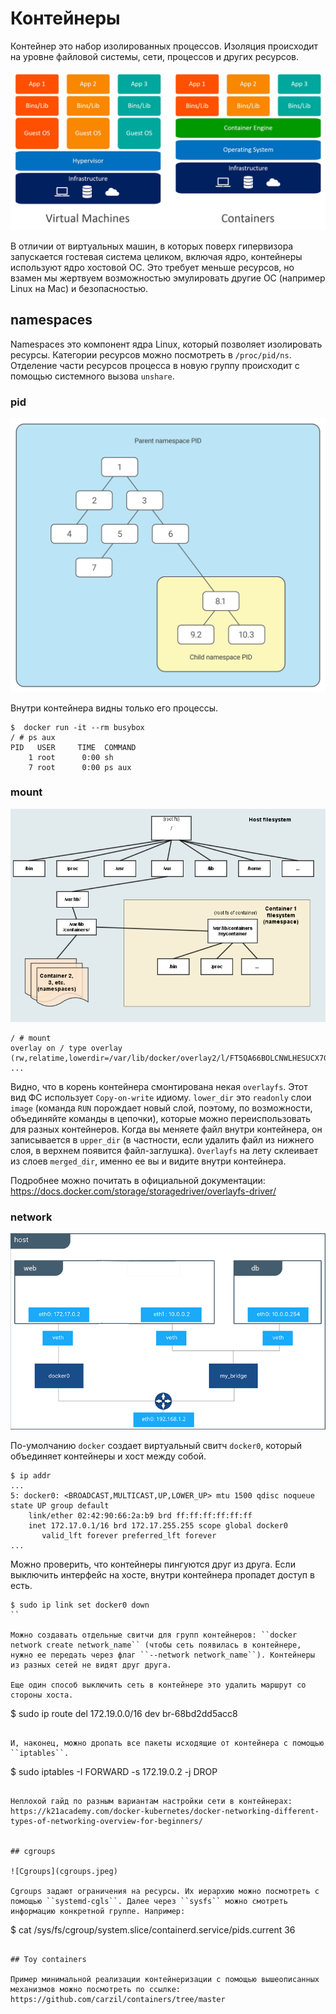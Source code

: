 # Контейнеры

Контейнер это набор изолированных процессов. Изоляция происходит на уровне файловой системы, сети, процессов и других ресурсов.

![Отличия контейнеризации от виртуализации](containers-vs-virtual-machines.jpg)

В отличии от виртуальных машин, в которых поверх гипервизора запускается гостевая система целиком, включая ядро, контейнеры используют ядро хостовой ОС. Это требует меньше ресурсов, но взамен мы жертвуем возможностью эмулировать другие ОС (например Linux на Mac) и безопасностью.

## namespaces

Namespaces это компонент ядра Linux, который позволяет изолировать ресурсы. Категории ресурсов можно посмотреть в ``/proc/pid/ns``. Отделение части ресурсов процесса в новую группу происходит с помощью системного вызова ``unshare``.

### pid

![PID namespaces](pid_ns.png)

Внутри контейнера видны только его процессы.

```
$  docker run -it --rm busybox
/ # ps aux
PID   USER     TIME  COMMAND
    1 root      0:00 sh
    7 root      0:00 ps aux
```

### mount

![Mount namespaces](fs_ns.png)

```
/ # mount
overlay on / type overlay (rw,relatime,lowerdir=/var/lib/docker/overlay2/l/FT5QA66BOLCNWLHESUCX7GXQAF:/var/lib/docker/overlay2/l/QGKLLJVDLJEAQEPKFI5TNULEA7,upperdir=/var/lib/docker/overlay2/fd9a065e6c797fda3f02a9a7abca98cbce567d93698cb5d2fdd977c5f7c88b57/diff,workdir=/var/lib/docker/overlay2/fd9a065e6c797fda3f02a9a7abca98cbce567d93698cb5d2fdd977c5f7c88b57/work,nouserxattr)
...
```

Видно, что в корень контейнера смонтирована некая ``overlayfs``. Этот вид ФС использует ``Copy-on-write`` идиому. ``lower_dir`` это ``readonly`` слои ``image`` (команда ``RUN`` порождает новый слой, поэтому, по возможности, объединяйте команды в цепочки), которые можно переиспользовать для разных контейнеров. Когда вы меняете файл внутри контейнера, он записывается в ``upper_dir`` (в частности, если удалить файл из нижнего слоя, в верхнем появится файл-заглушка). ``Overlayfs`` на лету склеивает из слоев ``merged_dir``, именно ее вы и видите внутри контейнера.

Подробнее можно почитать в официальной документации: https://docs.docker.com/storage/storagedriver/overlayfs-driver/

### network

![Network namespaces](net_ns.png)

По-умолчанию ``docker`` создает виртуальный свитч ``docker0``, который объединяет контейнеры и хост между собой.

```
$ ip addr
...
5: docker0: <BROADCAST,MULTICAST,UP,LOWER_UP> mtu 1500 qdisc noqueue state UP group default 
    link/ether 02:42:90:66:2a:b9 brd ff:ff:ff:ff:ff:ff
    inet 172.17.0.1/16 brd 172.17.255.255 scope global docker0
       valid_lft forever preferred_lft forever
...
``` 

Можно проверить, что контейнеры пингуются друг из друга. Если выключить интерфейс на хосте, внутри контейнера пропадет доступ в есть.

```
$ sudo ip link set docker0 down
``

Можно создавать отдельные свитчи для групп контейнеров: ``docker network create network_name`` (чтобы сеть появилась в контейнере, нужно ее передать через флаг ``--network network_name``). Контейнеры из разных сетей не видят друг друга. 

Еще один способ выключить сеть в контейнере это удалить маршрут со стороны хоста. 

```
$ sudo ip route del 172.19.0.0/16 dev br-68bd2dd5acc8
```

И, наконец, можно дропать все пакеты исходящие от контейнера с помощью ``iptables``.

```
$ sudo iptables -I FORWARD -s 172.19.0.2 -j DROP 
```

Неплохой гайд по разным вариантам настройки сети в контейнерах: https://k21academy.com/docker-kubernetes/docker-networking-different-types-of-networking-overview-for-beginners/


## cgroups

![Cgroups](cgroups.jpeg)

Cgroups задают ограничения на ресурсы. Их иерархию можно посмотреть с помощью ``systemd-cgls``. Далее через ``sysfs`` можно смотреть информацию конкретной группе. Например: 

```
$ cat /sys/fs/cgroup/system.slice/containerd.service/pids.current 
36
```

## Toy containers

Пример минимальной реализации контейнеризации с помощью вышеописанных механизмов можно посмотреть по ссылке: https://github.com/carzil/containers/tree/master
